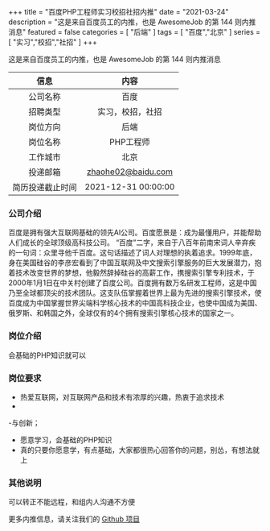 +++
title = "百度PHP工程师实习校招社招内推"
date = "2021-03-24"
description = "这是来自百度员工的内推，也是 AwesomeJob 的第 144 则内推消息"
featured = false
categories = [
    "后端"
]
tags = [
    "百度","北京"
]
series = [
    "实习","校招","社招"
]
+++

这是来自百度员工的内推，也是 AwesomeJob 的第 144 则内推消息
<!--more-->

| 信息 | 内容 |
| :-----:| :----: |
| 公司名称 | 百度 |
| 招聘类型 | 实习，校招，社招 |
| 岗位方向 | 后端 |
| 岗位名称 | PHP工程师 |
| 工作城市 | 北京 |
| 投递邮箱 | zhaohe02@baidu.com |
| 简历投递截止时间 | 2021-12-31 00:00:00 |

### 公司介绍

百度是拥有强大互联网基础的领先AI公司。百度愿景是：成为最懂用户，并能帮助人们成长的全球顶级高科技公司。 “百度”二字，来自于八百年前南宋词人辛弃疾的一句词：众里寻他千百度。这句话描述了词人对理想的执着追求。1999年底，身在美国硅谷的李彦宏看到了中国互联网及中文搜索引擎服务的巨大发展潜力，抱着技术改变世界的梦想，他毅然辞掉硅谷的高薪工作，携搜索引擎专利技术，于 2000年1月1日在中关村创建了百度公司。百度拥有数万名研发工程师，这是中国乃至全球都顶尖的技术团队。这支队伍掌握着世界上最为先进的搜索引擎技术，使百度成为中国掌握世界尖端科学核心技术的中国高科技企业，也使中国成为美国、俄罗斯、和韩国之外，全球仅有的4个拥有搜索引擎核心技术的国家之一。

### 岗位介绍

会基础的PHP知识就可以

### 岗位要求

- 热爱互联网，对互联网产品和技术有浓厚的兴趣，热衷于追求技术
-
-与创新；
- 愿意学习，会基础的PHP知识
- 真的只要你愿意学，有点基础，大家都很热心回答你的问题，别怂，有想法就上

### 其他说明

可以转正不能远程，和组内人沟通不方便

更多内推信息，请关注我们的 [Github 项目](https://github.com/Dikea/AwesomeJob)


